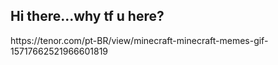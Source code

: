 ## Hi there...why tf u here?

<!--
**MatMalosti/MatMalosti** is a ✨ _special_ ✨ repository because its `README.md` (this file) appears on your GitHub profile.

Here are some ideas to get you started:

- 🔭 I’m currently working on nothing!!!
- 🌱 I’m currently learning javascript, but you dont care :)
- 👯 I’m looking to collaborate on my gf
- 🤔 I’m looking for help with nothing
- 💬 Ask me about nothing (again)
- 📫 How to reach me: on yo mama (just kidding)
- 😄 Pronouns: my/gf
- ⚡ Fun fact: i love my gf
--> https://tenor.com/pt-BR/view/minecraft-minecraft-memes-gif-15717662521966601819
